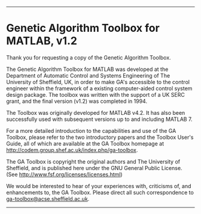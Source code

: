 ----------------------------------------------------------------------

Genetic Algorithm Toolbox for MATLAB, v1.2
==========================================

Thank you for requesting a copy of the Genetic Algorithm Toolbox.

The Genetic Algorithm Toolbox for MATLAB was developed at the
Department of Automatic Control and Systems Engineering of The
University of Sheffield, UK, in order to make GA's accessible to the
control engineer within the framework of a existing computer-aided
control system design package. The toolbox was written with the
support of a UK SERC grant, and the final version (v1.2) was
completed in 1994.

The Toolbox was originally developed for MATLAB v4.2. It has also
been successfully used with subsequent versions up to and including
MATLAB 7.

For a more detailed introduction to the capabilities and use of the 
GA Toolbox, please refer to the two introductory papers and the
Toolbox User's Guide, all of which are available at the GA Toolbox
homepage at http://codem.group.shef.ac.uk/index.php/ga-toolbox.

The GA Toolbox is copyright the original authors and The University 
of Sheffield, and is published here under the GNU General Public 
License. (See http://www.fsf.org/licenses/licenses.html)

We would be interested to hear of your experiences with, criticisms 
of, and enhancements to, the GA Toolbox. Please direct all such
correspondence to ga-toolbox@acse.sheffield.ac.uk.

----------------------------------------------------------------------
